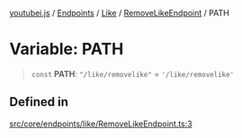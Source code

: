 [youtubei.js](../../../../../../../README.md) / [Endpoints](../../../../../README.md) / [Like](../../../README.md) / [RemoveLikeEndpoint](../README.md) / PATH

# Variable: PATH

> `const` **PATH**: `"/like/removelike"` = `'/like/removelike'`

## Defined in

[src/core/endpoints/like/RemoveLikeEndpoint.ts:3](https://github.com/LuanRT/YouTube.js/blob/305a398158a6cac82e6ef288fed4bf1661c89d52/src/core/endpoints/like/RemoveLikeEndpoint.ts#L3)
